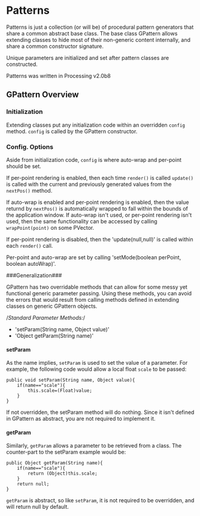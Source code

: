 Patterns
========

Patterns is just a collection (or will be) of procedural pattern generators
that share a common abstract base class. The base class GPattern allows extending
classes to hide most of their non-generic content internally, and share a common 
constructor signature.

Unique parameters are initialized and set after pattern classes are constructed.

Patterns was written in Processing v2.0b8

GPattern Overview
-----------------

### Initialization ###
Extending classes put any initialization code within an overridden `config`
method. `config` is called by the GPattern constructor.

### Config. Options ###
Aside from initialization code, `config` is where auto-wrap and per-point should be set.

If per-point rendering is enabled, then each time `render()` is called `update()` is called with 
the current and previously generated values from the `nextPos()` method.

If auto-wrap is enabled and per-point rendering is enabled, then the value returnd by `nextPos()` is
automatically wrapped to fall within the bounds of the application window. If auto-wrap isn't used,
or per-point rendering isn't used, then the same functionality can be accessed by calling `wrapPoint(point)` on some PVector.

If per-point rendering is disabled, then the 'update(null,null)' is called within each `render()` call.

Per-point and auto-wrap are set by calling 'setMode(boolean perPoint, boolean autoWrap)'.

###Generalization###

GPattern has two overridable methods that can allow for some messy yet functional generic parameter passing.
Using these methods, you can avoid the errors that would result from calling methods defined in extending classes
on generic GPattern objects.

/*Standard Parameter Methods:*/
* 'setParam(String name, Object value)'
* 'Object getParam(String name)'

#### setParam ####

As the name implies, `setParam` is used to set the value of a parameter. For example, the following 
code would allow a local float `scale` to be passed:

	public void setParam(String name, Object value){
		if(name=="scale"){
			this.scale=(Float)value;
		}
	}

If not overridden, the setParam method will do nothing. Since it isn't defined in GPattern as abstract, 
you are not required to implement it.

#### getParam ####

Similarly, `getParam` allows a parameter to be retrieved from a class. The counter-part to the
setParam example would be:

	public Object getParam(String name){
		if(name=="scale"){
			return (Object)this.scale;
		}
		return null;
	}

`getParam` is abstract, so like `setParam`, it is not required to be overridden, and will return null by default.
